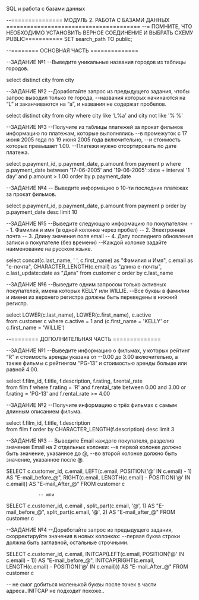 SQL и работа с базами данных

--=============== МОДУЛЬ 2. РАБОТА С БАЗАМИ ДАННЫХ =======================================
--= ПОМНИТЕ, ЧТО НЕОБХОДИМО УСТАНОВИТЬ ВЕРНОЕ СОЕДИНЕНИЕ И ВЫБРАТЬ СХЕМУ PUBLIC===========
SET search_path TO public;

--======== ОСНОВНАЯ ЧАСТЬ ==============

--ЗАДАНИЕ №1
--Выведите уникальные названия городов из таблицы городов.

select distinct city
from city 

--ЗАДАНИЕ №2
--Доработайте запрос из предыдущего задания, чтобы запрос выводил только те города,
--названия которых начинаются на “L” и заканчиваются на “a”, и названия не содержат пробелов.

select distinct city
from city 
where city like 'L%a' and city not like '% %'


--ЗАДАНИЕ №3
--Получите из таблицы платежей за прокат фильмов информацию по платежам, которые выполнялись 
--в промежуток с 17 июня 2005 года по 19 июня 2005 года включительно, 
--и стоимость которых превышает 1.00.
--Платежи нужно отсортировать по дате платежа.


select p.payment_id, p.payment_date, p.amount 
from payment p 
where p.payment_date between '17-06-2005' and '19-06-2005'::date + interval '1 day' and p.amount > 1.00
order by p.payment_date  


--ЗАДАНИЕ №4
-- Выведите информацию о 10-ти последних платежах за прокат фильмов.

select p.payment_id, p.payment_date, p.amount 
from payment p 
order by p.payment_date  desc
limit 10

--ЗАДАНИЕ №5
--Выведите следующую информацию по покупателям:
--  1. Фамилия и имя (в одной колонке через пробел)
--  2. Электронная почта
--  3. Длину значения поля email
--  4. Дату последнего обновления записи о покупателе (без времени)
--Каждой колонке задайте наименование на русском языке.

select concat(c.last_name, ' ', c.first_name) as "Фамилия и Имя", c.email as "e-почта", 
       CHARACTER_LENGTH(c.email) as "длина e-почты", c.last_update::date as "Дата"
from customer c
order by c.last_name 


--ЗАДАНИЕ №6
--Выведите одним запросом только активных покупателей, имена которых KELLY или WILLIE.
--Все буквы в фамилии и имени из верхнего регистра должны быть переведены в нижний регистр.

select LOWER(c.last_name), LOWER(c.first_name), c.active   
from customer c
where c.active = 1 and (c.first_name = 'KELLY' or c.first_name = 'WILLIE')


--======== ДОПОЛНИТЕЛЬНАЯ ЧАСТЬ ==============

--ЗАДАНИЕ №1
--Выведите информацию о фильмах, у которых рейтинг “R” и стоимость аренды указана от 
--0.00 до 3.00 включительно, а также фильмы c рейтингом “PG-13” и стоимостью аренды больше или равной 4.00.


select f.film_id, f.title, f.description, f.rating, f.rental_rate   
from film f 
where f.rating = 'R' and f.rental_rate between 0.00 and 3.00 or f.rating = 'PG-13' and f.rental_rate >= 4.00


--ЗАДАНИЕ №2
--Получите информацию о трёх фильмах с самым длинным описанием фильма.

select f.film_id, f.title, f.description   
from film f 
order by CHARACTER_LENGTH(f.description) desc
limit 3


--ЗАДАНИЕ №3
-- Выведите Email каждого покупателя, разделив значение Email на 2 отдельных колонки:
--в первой колонке должно быть значение, указанное до @, 
--во второй колонке должно быть значение, указанное после @.

SELECT 
  c.customer_id, c.email, 
  LEFT(c.email, POSITION('@' IN c.email) - 1) AS "E-mail_before_@",
  RIGHT(c.email, LENGTH(c.email) - POSITION('@' IN c.email)) AS "E-mail_After_@"
FROM customer c

				-- или
  SELECT 
    c.customer_id, c.email , 
    split_part(c.email, '@', 1) AS "E-mail_before_@",
    split_part(c.email, '@', 2) AS "E-mail_after_@"
  FROM customer c


--ЗАДАНИЕ №4
--Доработайте запрос из предыдущего задания, скорректируйте значения в новых колонках: 
--первая буква строки должна быть заглавной, остальные строчными.

SELECT 
  c.customer_id, c.email, 
  INITCAP(LEFT(c.email, POSITION('@' IN c.email) - 1)) AS "E-mail_before_@",
  INITCAP(RIGHT(c.email, LENGTH(c.email) - POSITION('@' IN c.email))) AS "E-mail_After_@"
FROM customer c

-- не смог добиться маленькой буквы после точек в части адреса..INITCAP не подходит похоже..
